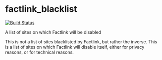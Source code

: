 factlink_blacklist
==================

[![Build Status](https://travis-ci.org/Factlink/factlink_blacklist.png?branch=master)](https://travis-ci.org/Factlink/factlink_blacklist)

A list of sites on which Factlink will be disabled

This is not a list of sites blacklisted by Factlink, but rather the inverse. This is a list of sites on which Factlink will disable itself, either for privacy reasons, or for technical reasons.
